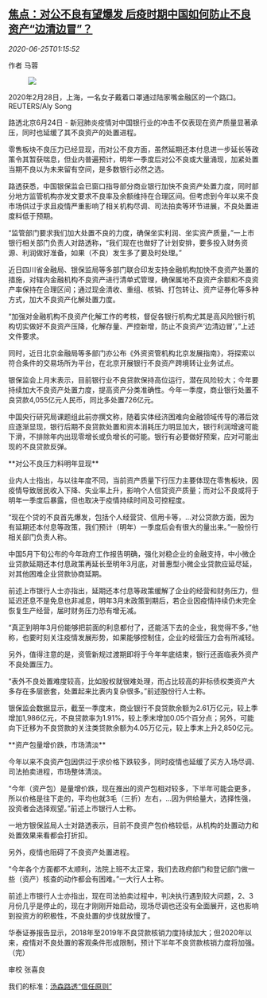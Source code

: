 <!--1593048195000-->
[焦点：对公不良有望爆发 后疫时期中国如何防止不良资产“边清边冒”？](https://cn.reuters.com/article/china-business-npl-covid-0624-idCNKBS23W04A)
------

<div><i>2020-06-25T01:15:52</i></div><div class="StandardArticleBody_body"><p>作者 马蓉 </p><div class="PrimaryAsset_container"><div class="Image_container" tabindex="-1"><figure class="Image_zoom" style="padding-bottom:"><div class="LazyImage_container LazyImage_dark" style="background-image:none"><img src="//s2.reutersmedia.net/resources/r/?m=02&amp;d=20200625&amp;t=2&amp;i=1523403769&amp;r=LYNXMPEG5O02B&amp;w=600" aria-label="2020年2月28日，上海，一名女子戴着口罩通过陆家嘴金融区的一个路口。REUTERS/Aly Song"/><div class="LazyImage_image LazyImage_fallback" style="background-image:url(//s2.reutersmedia.net/resources/r/?m=02&amp;d=20200625&amp;t=2&amp;i=1523403769&amp;r=LYNXMPEG5O02B&amp;w=600);background-position:center center;background-color:inherit"></div></div><div class="Image_expand-button" aria-label="Expand Image Slideshow" role="button" tabindex="0"></div></figure><figcaption><div class="Image_caption"><span>2020年2月28日，上海，一名女子戴着口罩通过陆家嘴金融区的一个路口。REUTERS/Aly Song</span></div></figcaption></div></div><p>路透北京6月24日 - 新冠肺炎疫情对中国银行业的冲击不仅表现在资产质量显著承压，同时也延缓了其不良资产的处置进程。 </p><p>零售板块不良压力已经显现，而对公不良方面，虽然延期还本付息进一步延长等政策令其暂获喘息，但业内普遍预计，明年一季度后对公不良或大量涌现，加紧处置当期不良以为未来留有空间，是多数银行必然之选。 </p><p>路透获悉，中国银保监会已窗口指导部分商业银行加快不良资产处置力度，同时部分地方监管机构亦发文要求不良率及余额维持在合理区间。但考虑到今年以来不良市场供过于求且疫情严重影响了相关机构尽调、司法拍卖等环节进展，不良处置进度料低于预期。 </p><p>“监管部门要求我们加大处置不良的力度，确保坐实利润、坐实资产质量，”一上市银行相关部门负责人对路透称，“我们现在也做好了计划安排，要多投入财务资源、利润做好准备，如果（不良）发生多了要及时处理。”     </p><p>近日四川省金融局、银保监局等多部门联合印发支持金融机构加快不良资产处置的措施，对辖内金融机构不良资产进行清单式管理，确保属地不良资产余额和不良资产率保持在合理区间；通过现金清收、重组、核销、打包转让、资产证券化等多种方式，加大不良资产化解处置力度。 </p><p>“加强对金融机构不良资产化解工作的考核，督促各银行机构尤其是高风险银行机构切实做好不良资产压降，化解存量、严控新增，防止不良资产‘边清边冒’，”上述文件要求。 </p><p>同时，近日北京金融局等多部门亦公布《外资资管机构北京发展指南》，将探索以符合条件的交易场所为平台，在北京开展银行不良资产跨境转让业务试点。 </p><p>银保监会上月末表示，目前银行业不良贷款保持高位运行，潜在风险较大；今年要持续加大不良资产处置力度，提高资产分类准确性。今年一季度，商业银行处置不良贷款4,055亿元人民币，同比多处置726亿元。 </p><p>中国央行研究局课题组此前亦撰文称，随着实体经济困难向金融领域传导的滞后效应逐渐显现，银行后期不良贷款处置和资本消耗压力明显加大，银行利润增速可能下滑，不排除年内出现零增长或负增长的可能。银行有必要做好预案，应对可能出现的不良贷款反弹。 </p><p>**对公不良压力料明年显现** </p><p>业内人士指出，与以往年度不同，当前资产质量下行压力主要体现在零售板块，因疫情导致居民收入下降、失业率上升，影响个人信贷资产质量；而对公不良或将于明年一季度后暴露，但也取决于疫情持续时间及可控程度。 </p><p>“现在个贷的不良首先爆发，包括个人经营贷、信用卡等，...对公贷款方面，因为有延期还本付息等政策，我们预计（明年）一季度后会有很大的量出来。”一股份行相关部门负责人称。 </p><p>中国5月下旬公布的今年政府工作报告明确，强化对稳企业的金融支持，中小微企业贷款延期还本付息政策再延长至明年3月底，对普惠型小微企业贷款应延尽延，对其他困难企业贷款协商延期。 </p><p>前述上市银行人士亦指出，延期还本付息等政策缓解了企业的经营和财务压力，但延迟还息不是免息也非减息，明年3月末政策到期后，若企业因疫情持续仍未完全恢复生产经营，届时财务压力恐有增无减。 </p><p>“真正到明年3月份能够把前面的利息都付了，还能活下去的企业，我觉得不多，”他称，也要时刻关注疫情发展形势，如果能够控制住，企业的经营压力会有所减轻。 </p><p>另外，值得注意的是，资管新规过渡期即将于今年年底结束，银行还面临表外资产不良处置压力。 </p><p>“表外不良处置难度较高，比如股权就很难处理，而占比较高的非标债权类资产大多存在多层嵌套，处置起来比表内复杂很多。”前述股份行人士称。 </p><p>银保监会数据显示，截至一季度末，商业银行不良贷款余额为2.61万亿元，较上季增加1,986亿元，不良贷款率为1.91%，较上季末增加0.05个百分点；另外，可能向下迁移为不良贷款的关注类贷款余额为4.05万亿元，较上季末上升2,850亿元。 </p><p>**资产包量增价跌，市场清淡** </p><p>今年以来不良资产包因供过于求价格下跌较多，同时疫情也延缓了买方入场尽调、司法拍卖进程，市场整体清淡。 </p><p>“今年（资产包）是量增价跌，现在推出的资产包相对较多，下半年可能会更多，所以价格是往下走的，平均也就3毛（三折）左右，...因为供给量大，选择性强，投资者会选择观望。”前述上市银行人士称。 </p><p>一地方银保监局人士对路透表示，目前不良资产包价格较低，从机构的处置动力和处置效果来看都会打折扣。 </p><p>另外，疫情也阻碍了不良资产处置进程。 </p><p>“今年各个方面都不太顺利，法院上班不太正常，我们去政府部门和登记部门做一些（资产）核查的动作都会有困难。”一大行人士称。 </p><p>前述上市银行人士亦指出，现在司法拍卖过程中，判决执行遇到较大问题，2、3月份几乎是停止的，现在才刚刚开始启动，现场尽调也还没有全面展开，这也影响到投资方的积极性，不良处置的步伐就放慢了。 </p><p>华泰证券报告显示，2018年至2019年不良贷款核销力度持续加大；但2020年以来，疫情对不良处置的客观条件形成限制，预计下半年不良贷款核销力度将加强。（完） </p><div class="Attribution_container"><div class="Attribution_attribution"><p class="Attribution_content">审校 张喜良 </p></div></div><div class="StandardArticleBody_trustBadgeContainer"><span class="StandardArticleBody_trustBadgeTitle">我们的标准：</span><span class="trustBadgeUrl"><a href="https://www.thomsonreuters.cn/content/dam/openweb/documents/pdf/china/brochures/about-us-1.pdf">汤森路透“信任原则”</a></span></div></div>
